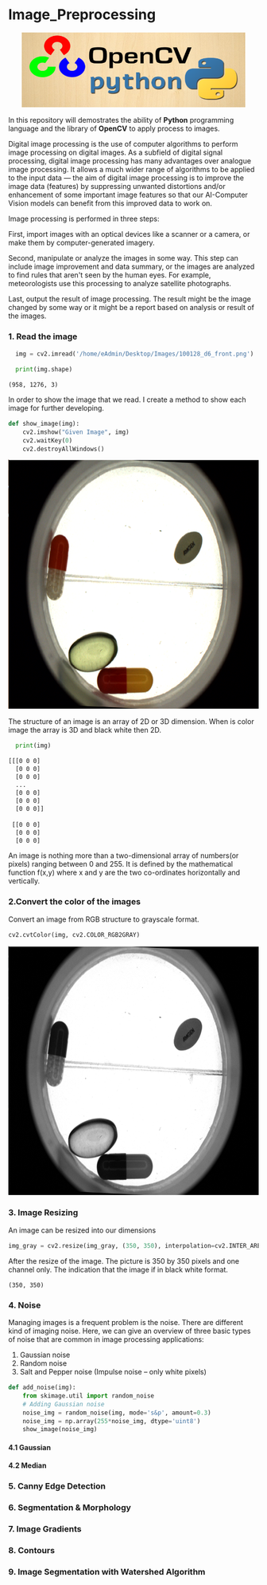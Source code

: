# Image_Preprocessing

<p align="center"> 
<img src="https://github.com/BardisRenos/Image_Preprocessing/blob/main/OPEN_CV.png" width="450" height="150" style=centerme>
</p>

In this repository will demostrates the ability of **Python** programming language and the library of **OpenCV** to apply process to images. 

Digital image processing is the use of computer algorithms to perform image processing on digital images. As a subfield of digital signal processing, digital image processing has many advantages over analogue image processing. It allows a much wider range of algorithms to be applied to the input data — the aim of digital image processing is to improve the image data (features) by suppressing unwanted distortions and/or enhancement of some important image features so that our AI-Computer Vision models can benefit from this improved data to work on.

Image processing is performed in three steps:

First, import images with an optical devices like a scanner or a camera, or make them by computer-generated imagery.

Second, manipulate or analyze the images in some way. This step can include image improvement and data summary, or the images are analyzed to find rules that aren't seen by the human eyes. For example, meteorologists use this processing to analyze satellite photographs.

Last, output the result of image processing. The result might be the image changed by some way or it might be a report based on analysis or result of the images.

### 1. Read the image ### 


```python
  img = cv2.imread('/home/eAdmin/Desktop/Images/100128_d6_front.png')
```
```python
  print(img.shape)
```

```
(958, 1276, 3)
```
In order to show the image that we read. I create a method to show each image for further developing.  

```python
def show_image(img):
    cv2.imshow("Given Image", img)
    cv2.waitKey(0)
    cv2.destroyAllWindows()
```

<p align="center"> 
<img src="https://github.com/BardisRenos/Image_Preprocessing/blob/main/Screenshot%20from%202020-12-07%2014-43-39.png" width="700" height="500" style=centerme>
</p>


The structure of an image is an array of 2D or 3D dimension. When is color image the array is 3D and black white then 2D.

```python
  print(img)
```

```
[[[0 0 0]
  [0 0 0]
  [0 0 0]
  ...
  [0 0 0]
  [0 0 0]
  [0 0 0]]

 [[0 0 0]
  [0 0 0]
  [0 0 0]
```

An image is nothing more than a two-dimensional array of numbers(or pixels) ranging between 0 and 255. It is defined by the mathematical function f(x,y) where x and y are the two co-ordinates horizontally and vertically.


### 2.Convert the color of the images ###
Convert an image from RGB structure to grayscale format. 

```python
cv2.cvtColor(img, cv2.COLOR_RGB2GRAY)
```
<p align="center"> 
<img src="https://github.com/BardisRenos/Image_Preprocessing/blob/main/Screenshot%20from%202020-12-07%2014-45-52.png" width="700" height="500" style=centerme>
</p>

### 3. Image Resizing ###
An image can be resized into our dimensions

```python
img_gray = cv2.resize(img_gray, (350, 350), interpolation=cv2.INTER_AREA)   
```
After the resize of the image. The picture is 350 by 350 pixels and one channel only. The indication that the image if in black white format.
```
(350, 350)
```

### 4. Noise ####
Managing images is a frequent problem is the noise. There are different kind of imaging noise. Here, we can give an overview of three basic types of noise that are common in image processing applications:

1.  Gaussian noise
2.  Random noise
3.  Salt and Pepper noise (Impulse noise – only white pixels)

```python
def add_noise(img):
    from skimage.util import random_noise
    # Adding Gaussian noise
    noise_img = random_noise(img, mode='s&p', amount=0.3)
    noise_img = np.array(255*noise_img, dtype='uint8')
    show_image(noise_img)

```

#### 4.1 Gaussian ####

#### 4.2 Median ####

### 5. Canny Edge Detection ###

### 6. Segmentation & Morphology ###

### 7. Image Gradients ###

### 8. Contours ###

### 9. Image Segmentation with Watershed Algorithm ###

